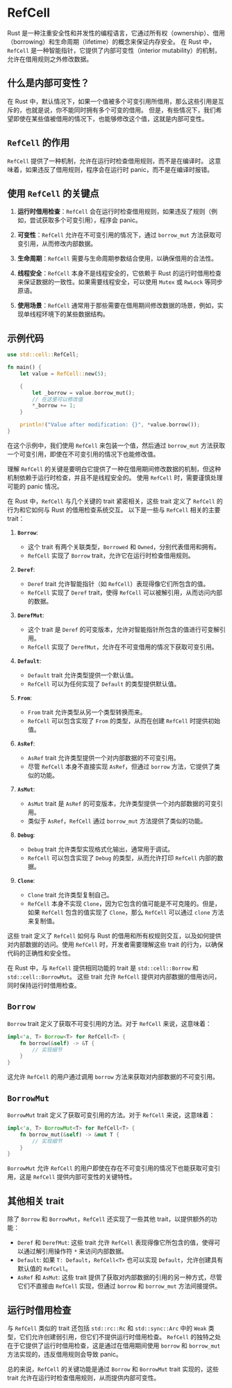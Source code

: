 # RefCell

Rust 是一种注重安全性和并发性的编程语言，它通过所有权（ownership）、借用（borrowing）和生命周期（lifetime）的概念来保证内存安全。
在 Rust 中，`RefCell` 是一种智能指针，它提供了内部可变性（interior mutability）的机制，允许在借用规则之外修改数据。

## 什么是内部可变性？

在 Rust 中，默认情况下，如果一个值被多个可变引用所借用，那么这些引用是互斥的，也就是说，你不能同时拥有多个可变的借用。
但是，有些情况下，我们希望即使在某些值被借用的情况下，也能够修改这个值，这就是内部可变性。

## `RefCell` 的作用

`RefCell` 提供了一种机制，允许在运行时检查借用规则，而不是在编译时。
这意味着，如果违反了借用规则，程序会在运行时 panic，而不是在编译时报错。

## 使用 `RefCell` 的关键点

1. **运行时借用检查**：`RefCell` 会在运行时检查借用规则，如果违反了规则（例如，尝试获取多个可变引用），程序会 panic。

2. **可变性**：`RefCell` 允许在不可变引用的情况下，通过 `borrow_mut` 方法获取可变引用，从而修改内部数据。

3. **生命周期**：`RefCell` 需要与生命周期参数结合使用，以确保借用的合法性。

4. **线程安全**：`RefCell` 本身不是线程安全的，它依赖于 Rust 的运行时借用检查来保证数据的一致性。如果需要线程安全，可以使用 `Mutex` 或 `RwLock` 等同步原语。

5. **使用场景**：`RefCell` 通常用于那些需要在借用期间修改数据的场景，例如，实现单线程环境下的某些数据结构。

## 示例代码

```rust
use std::cell::RefCell;

fn main() {
    let value = RefCell::new(5);

    {
        let _borrow = value.borrow_mut();
        // 在这里可以修改值
        *_borrow += 1;
    }

    println!("Value after modification: {}", *value.borrow());
}
```

在这个示例中，我们使用 `RefCell` 来包装一个值，然后通过 `borrow_mut` 方法获取一个可变引用，即使在不可变引用的情况下也能修改值。

理解 `RefCell` 的关键是要明白它提供了一种在借用期间修改数据的机制，但这种机制依赖于运行时检查，并且不是线程安全的。
使用 `RefCell` 时，需要谨慎处理可能的 panic 情况。

在 Rust 中，`RefCell` 与几个关键的 trait 紧密相关，这些 trait 定义了 `RefCell` 的行为和它如何与 Rust 的借用检查系统交互。
以下是一些与 `RefCell` 相关的主要 trait：

1. **`Borrow`**:
   - 这个 trait 有两个关联类型，`Borrowed` 和 `Owned`，分别代表借用和拥有。
   - `RefCell` 实现了 `Borrow` trait，允许它在运行时检查借用规则。

2. **`Deref`**:
   - `Deref` trait 允许智能指针（如 `RefCell`）表现得像它们所包含的值。
   - `RefCell` 实现了 `Deref` trait，使得 `RefCell` 可以被解引用，从而访问内部的数据。

3. **`DerefMut`**:
   - 这个 trait 是 `Deref` 的可变版本，允许对智能指针所包含的值进行可变解引用。
   - `RefCell` 实现了 `DerefMut`，允许在不可变借用的情况下获取可变引用。

4. **`Default`**:
   - `Default` trait 允许类型提供一个默认值。
   - `RefCell` 可以为任何实现了 `Default` 的类型提供默认值。

5. **`From`**:
   - `From` trait 允许类型从另一个类型转换而来。
   - `RefCell` 可以包含实现了 `From` 的类型，从而在创建 `RefCell` 时提供初始值。

6. **`AsRef`**:
   - `AsRef` trait 允许类型提供一个对内部数据的不可变引用。
   - 尽管 `RefCell` 本身不直接实现 `AsRef`，但通过 `borrow` 方法，它提供了类似的功能。

7. **`AsMut`**:
   - `AsMut` trait 是 `AsRef` 的可变版本，允许类型提供一个对内部数据的可变引用。
   - 类似于 `AsRef`，`RefCell` 通过 `borrow_mut` 方法提供了类似的功能。

8. **`Debug`**:
   - `Debug` trait 允许类型实现格式化输出，通常用于调试。
   - `RefCell` 可以包含实现了 `Debug` 的类型，从而允许打印 `RefCell` 内部的数据。

9. **`Clone`**:
   - `Clone` trait 允许类型复制自己。
   - `RefCell` 本身不实现 `Clone`，因为它包含的值可能是不可克隆的。但是，如果 `RefCell` 包含的值实现了 `Clone`，那么 `RefCell` 可以通过 `clone` 方法来复制值。

这些 trait 定义了 `RefCell` 如何与 Rust 的借用和所有权规则交互，以及如何提供对内部数据的访问。使用 `RefCell` 时，开发者需要理解这些 trait 的行为，以确保代码的正确性和安全性。

在 Rust 中，与 `RefCell` 提供相同功能的 trait 是 `std::cell::Borrow` 和 `std::cell::BorrowMut`。
这些 trait 允许 `RefCell` 提供对内部数据的借用访问，同时保持运行时借用检查。

## `Borrow`

`Borrow` trait 定义了获取不可变引用的方法。对于 `RefCell` 来说，这意味着：

```rust
impl<'a, T> Borrow<T> for RefCell<T> {
    fn borrow(&self) -> &T {
        // 实现细节
    }
}
```

这允许 `RefCell` 的用户通过调用 `borrow` 方法来获取对内部数据的不可变引用。

## `BorrowMut`

`BorrowMut` trait 定义了获取可变引用的方法。对于 `RefCell` 来说，这意味着：

```rust
impl<'a, T> BorrowMut<T> for RefCell<T> {
    fn borrow_mut(&self) -> &mut T {
        // 实现细节
    }
}
```

`BorrowMut` 允许 `RefCell` 的用户即使在存在不可变引用的情况下也能获取可变引用，这是 `RefCell` 提供内部可变性的关键特性。

## 其他相关 trait

除了 `Borrow` 和 `BorrowMut`，`RefCell` 还实现了一些其他 trait，以提供额外的功能：

- `Deref` 和 `DerefMut`: 这些 trait 允许 `RefCell` 表现得像它所包含的值，使得可以通过解引用操作符 `*` 来访问内部数据。
- `Default`: 如果 `T: Default`，`RefCell<T>` 也可以实现 `Default`，允许创建具有默认值的 `RefCell`。
- `AsRef` 和 `AsMut`: 这些 trait 提供了获取对内部数据的引用的另一种方式，尽管它们不直接由 `RefCell` 实现，但通过 `borrow` 和 `borrow_mut` 方法间接提供。

## 运行时借用检查

与 `RefCell` 类似的 trait 还包括 `std::rc::Rc` 和 `std::sync::Arc` 中的 `Weak` 类型，它们允许创建弱引用，但它们不提供运行时借用检查。
`RefCell` 的独特之处在于它提供了运行时借用检查，这是通过在借用期间使用 `borrow` 和 `borrow_mut` 方法实现的，违反借用规则会导致 panic。

总的来说，`RefCell` 的关键功能是通过 `Borrow` 和 `BorrowMut` trait 实现的，这些 trait 允许在运行时检查借用规则，从而提供内部可变性。
